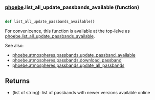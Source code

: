 ### [phoebe](phoebe.md).list_all_update_passbands_available (function)


```py

def list_all_update_passbands_available()

```



For convenicence, this function is available at the top-lelve as
[phoebe.list_all_update_passbands_available](phoebe.list_all_update_passbands_available.md).

See also:
* [phoebe.atmospheres.passbands.update_passband_available](phoebe.atmospheres.passbands.update_passband_available.md)
* [phoebe.atmospheres.passbands.download_passband](phoebe.atmospheres.passbands.download_passband.md)
* [phoebe.atmospheres.passbands.update_all_passbands](phoebe.atmospheres.passbands.update_all_passbands.md)

Returns
----------
* (list of string): list of passbands with newer versions available online

